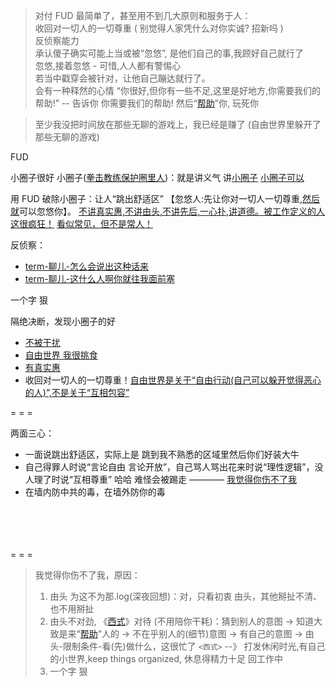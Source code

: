 
>
> 对付 FUD 最简单了，甚至用不到几大原则和服务于人：<br>
> 收回对一切人的一切尊重 ( 别觉得人家凭什么对你实诚? 招新吗 )<br>
> 反侦察能力<br>
> 承认傻子确实可能上当或被“忽悠”, 是他们自己的事,我顾好自己就行了<br>
> 忽悠,接着忽悠 - 可惜,人人都有警惕心<br>
> 若当中戳穿会被针对，让他自己蹦达就行了。<br>
> 会有一种释然的心情
> “你很好,但你有一些不足,这里是好地方,你需要我们的帮助!” -- 告诉你 你需要我们的帮助! 然后“[帮助](https://github.com/7900ms/000nottheater_deserted_systemlibrary/blob/master/supplementary/chain-call.md)”你, 玩死你
>

> 至少我没把时间放在那些无聊的游戏上，我已经是赚了 (自由世界里躲开了那些无聊的游戏)

FUD

小圈子很好 小圈子([拳击教练保护圈里人](https://github.com/7900ms/000nottheater_deserted_systemlibrary/blob/master/supplementary/term-角色-拳击教练.md))：就是讲义气 讲[小圈子](https://github.com/7900ms/000nottheater_deserted_systemlibrary/blob/master/supplementary/term-躲避后-侦探游记.md) [小圈子可以](https://github.com/7900ms/000nottheater_deserted_systemlibrary/blob/master/supplementary/chain-何以融入何处融入.md)

用 FUD 破除小圈子：让人“跳出舒适区” 【忽悠人:先让你对一切人一切尊重,[然后就](https://github.com/7900ms/000nottheater_deserted_systemlibrary/blob/master/supplementary/term-角色-拳击教练.md)可以忽悠你】。 [不讲真实惠,不讲由头,不讲先后,一心扑,讲道德。被工作定义的人 这很疯狂！](https://github.com/7900ms/000nottheater_deserted_systemlibrary/blob/master/supplementary/term-工作-职业评估.md) [看似常见，但不是常人！](https://www.v2ex.com/notes/28139)

反侦察：
- [term-聊儿-怎么会说出这种话来](https://github.com/7900ms/000nottheater_deserted_systemlibrary/blob/master/supplementary/term-聊儿-怎么会说出这种话来.md)
- [term-聊儿-这什么人啊你就往我面前塞](https://github.com/7900ms/000nottheater_deserted_systemlibrary/blob/master/supplementary/term-聊儿-这什么人啊你就往我面前塞.md)

一个字 狠

隔绝决断，发现小圈子的好
- [不被干扰](https://github.com/7900ms/000nottheater_deserted_systemlibrary/blob/master/supplementary/chain-何以融入何处融入.md)
- [自由世界 我很挑食](https://github.com/7900ms/000nottheater_deserted_systemlibrary/blob/master/supplementary/term-躲避后-侦探游记.md)
- [有真实惠](https://github.com/7900ms/000nottheater_deserted_systemlibrary/tree/master/small)
- 收回对一切人的一切尊重！[自由世界是关于“自由行动(自己可以躲开觉得恶心的人)”,不是关于“互相包容”](https://github.com/7900ms/000nottheater_deserted_systemlibrary/blob/master/supplementary/term-心理-自由世界.md)


= = =

两面三心：
- 一面说跳出舒适区，实际上是 跳到我不熟悉的区域里然后你们好装大牛
- 自己得罪人时说“言论自由 言论开放”，自己骂人骂出花来时说“理性逻辑”，没人理了时说“互相尊重” 哈哈 难怪会被踢走 ———— [我觉得你伤不了我](https://github.com/7900ms/000nottheater_deserted_systemlibrary/blob/master/supplementary/term-角色-拳击教练.md)
- 在墙内防中共的毒，在墙外防你的毒

<br><br><br><br>
= = =



> 我觉得你伤不了我，原因：
> 1. 由头 为这不为那.log(深夜回想)：对，只看初衷 由头，其他掰扯不清、也不用掰扯
> 2. 由头不对劲, 《[西式](https://github.com/7900ms/000nottheater_deserted_systemlibrary/blob/master/supplementary/chain-意图.md)》对待 (不用陪你干耗)：猜到别人的意图 -> 知道大致是来“[帮助](https://github.com/7900ms/000nottheater_deserted_systemlibrary/blob/master/supplementary/chain-call.md)”人的 -> 不在乎别人的(细节)意图 -> 有自己的意图 -> 由头-限制条件-看(先)做什么，这很忙了 `<西式>` --》 打发休闲时光,有自己的小世界,keep things organized, 休息得精力十足 回工作中
> 3. 一个字 狠


